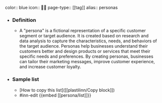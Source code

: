 color:: blue
icon:: 👩‍💼
page-type:: [[tag]]
alias:: personas

- ### Definition 
  - A "persona" is a fictional representation of a specific customer segment or target audience. It is created based on research and data analysis to capture the characteristics, needs, and behaviors of the target audience. Personas help businesses understand their customers better and design products or services that meet their specific needs and preferences. By creating personas, businesses can tailor their marketing messages, improve customer experience, and increase customer loyalty.
- ### Sample list
  - [How to copy this list]([[plastilinn/Copy block]])
  - #inn-edit {{embed [[persona/list]]}}


